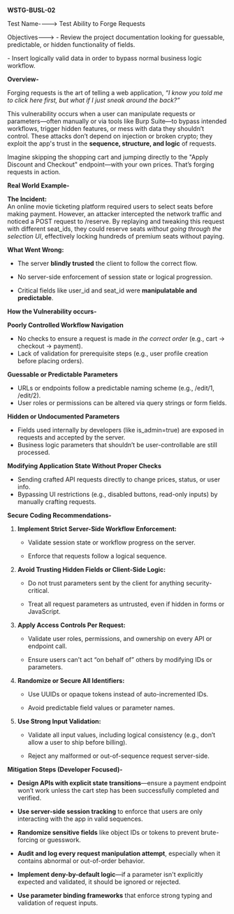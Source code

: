 **WSTG-BUSL-02**

Test Name----\> Test Ability to Forge Requests

Objectives---\> \- Review the project documentation looking for guessable, predictable, or hidden functionality of fields.

\- Insert logically valid data in order to bypass normal business logic workflow.

**Overview-**

Forging requests is the art of telling a web application, *“I know you told me to click here first, but what if I just sneak around the back?”*

This vulnerability occurs when a user can manipulate requests or parameters—often manually or via tools like Burp Suite—to bypass intended workflows, trigger hidden features, or mess with data they shouldn’t control. These attacks don’t depend on injection or broken crypto; they exploit the app's trust in the **sequence, structure, and logic** of requests.

Imagine skipping the shopping cart and jumping directly to the "Apply Discount and Checkout" endpoint—with your own prices. That’s forging requests in action.

**Real World Example-**

**The Incident:**  
An online movie ticketing platform required users to select seats before making payment. However, an attacker intercepted the network traffic and noticed a POST request to /reserve. By replaying and tweaking this request with different seat\_ids, they could reserve seats *without going through the selection UI*, effectively locking hundreds of premium seats without paying.

**What Went Wrong:**

* The server **blindly trusted** the client to follow the correct flow.

* No server-side enforcement of session state or logical progression.

* Critical fields like user\_id and seat\_id were **manipulatable and predictable**.

**How the Vulnerability occurs-**

**Poorly Controlled Workflow Navigation**

* No checks to ensure a request is made *in the correct order* (e.g., cart → checkout → payment).  
* Lack of validation for prerequisite steps (e.g., user profile creation before placing orders).

**Guessable or Predictable Parameters**

* URLs or endpoints follow a predictable naming scheme (e.g., /edit/1, /edit/2).  
* User roles or permissions can be altered via query strings or form fields.

**Hidden or Undocumented Parameters**

* Fields used internally by developers (like is\_admin=true) are exposed in requests and accepted by the server.  
* Business logic parameters that shouldn’t be user-controllable are still processed.

**Modifying Application State Without Proper Checks**

* Sending crafted API requests directly to change prices, status, or user info.  
* Bypassing UI restrictions (e.g., disabled buttons, read-only inputs) by manually crafting requests.

**Secure Coding Recommendations-**

1. **Implement Strict Server-Side Workflow Enforcement:**

   * Validate session state or workflow progress on the server.

   * Enforce that requests follow a logical sequence.

2. **Avoid Trusting Hidden Fields or Client-Side Logic:**

   * Do not trust parameters sent by the client for anything security-critical.

   * Treat all request parameters as untrusted, even if hidden in forms or JavaScript.

3. **Apply Access Controls Per Request:**

   * Validate user roles, permissions, and ownership on every API or endpoint call.

   * Ensure users can't act “on behalf of” others by modifying IDs or parameters.

4. **Randomize or Secure All Identifiers:**

   * Use UUIDs or opaque tokens instead of auto-incremented IDs.

   * Avoid predictable field values or parameter names.

5. **Use Strong Input Validation:**

   * Validate all input values, including logical consistency (e.g., don’t allow a user to ship before billing).

   * Reject any malformed or out-of-sequence request server-side.

**Mitigation Steps (Developer Focused)-**

* **Design APIs with explicit state transitions**—ensure a payment endpoint won’t work unless the cart step has been successfully completed and verified.

* **Use server-side session tracking** to enforce that users are only interacting with the app in valid sequences.

* **Randomize sensitive fields** like object IDs or tokens to prevent brute-forcing or guesswork.

* **Audit and log every request manipulation attempt**, especially when it contains abnormal or out-of-order behavior.

* **Implement deny-by-default logic**—if a parameter isn't explicitly expected and validated, it should be ignored or rejected.

* **Use parameter binding frameworks** that enforce strong typing and validation of request inputs.

